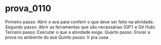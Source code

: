 # prova_0110
Primeiro passo: Abrir o ava para conferir o que deve ser feito na atividade.
Segundo passo: Abrir as ferramentas que são necessárias (GPT e Git Hub).
Terceiro passo: Executar o que a atividade exige.
Quarto passo: Enviar a prova no ambiente do ava
Quinto passo: Ir pra casa
